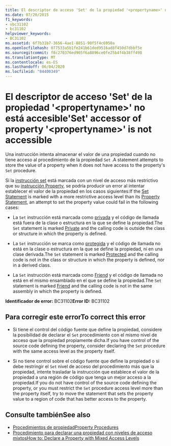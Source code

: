 ```yaml
---
title: El descriptor de acceso 'Set' de la propiedad '<propertyname>' no está accesible
ms.date: 07/20/2015
f1_keywords:
- vbc31102
- bc31102
helpviewer_keywords:
- BC31102
ms.assetid: 6f7b31b7-3656-4ae1-8851-90f5f4c6950a
ms.openlocfilehash: 077533a5b1fe241b61ded9516ad8f450d7dbbf5e
ms.sourcegitcommit: f8c270376ed905f6a8896ce0fe25b4f4b38ff498
ms.translationtype: MT
ms.contentlocale: es-ES
ms.lasthandoff: 06/04/2020
ms.locfileid: "84400349"
---
```

# <a name="set-accessor-of-property-propertyname-is-not-accessible"></a><span data-ttu-id="d8dfb-102">El descriptor de acceso 'Set' de la propiedad '\<propertyname>' no está accesible</span><span class="sxs-lookup"><span data-stu-id="d8dfb-102">'Set' accessor of property '\<propertyname>' is not accessible</span></span>
<span data-ttu-id="d8dfb-103">Una instrucción intenta almacenar el valor de una propiedad cuando no tiene acceso al procedimiento de la propiedad `Set` .</span><span class="sxs-lookup"><span data-stu-id="d8dfb-103">A statement attempts to store the value of a property when it does not have access to the property's `Set` procedure.</span></span>  
  
 <span data-ttu-id="d8dfb-104">Si la [instrucción set](../statements/set-statement.md) está marcada con un nivel de acceso más restrictivo que su [instrucción Property](../statements/property-statement.md), se podría producir un error al intentar establecer el valor de la propiedad en los casos siguientes:</span><span class="sxs-lookup"><span data-stu-id="d8dfb-104">If the [Set Statement](../statements/set-statement.md) is marked with a more restrictive access level than its [Property Statement](../statements/property-statement.md), an attempt to set the property value could fail in the following cases:</span></span>  
  
- <span data-ttu-id="d8dfb-105">La `Set` instrucción está marcada como [privada](../modifiers/private.md) y el código de llamada está fuera de la clase o estructura en la que se define la propiedad.</span><span class="sxs-lookup"><span data-stu-id="d8dfb-105">The `Set` statement is marked [Private](../modifiers/private.md) and the calling code is outside the class or structure in which the property is defined.</span></span>  
  
- <span data-ttu-id="d8dfb-106">La `Set` instrucción se marca como [protegida](../modifiers/protected.md) y el código de llamada no está en la clase o estructura en la que se define la propiedad, ni en una clase derivada.</span><span class="sxs-lookup"><span data-stu-id="d8dfb-106">The `Set` statement is marked [Protected](../modifiers/protected.md) and the calling code is not in the class or structure in which the property is defined, nor in a derived class.</span></span>  
  
- <span data-ttu-id="d8dfb-107">La `Set` instrucción está marcada como [Friend](../modifiers/friend.md) y el código de llamada no está en el mismo ensamblado en el que se define la propiedad.</span><span class="sxs-lookup"><span data-stu-id="d8dfb-107">The `Set` statement is marked [Friend](../modifiers/friend.md) and the calling code is not in the same assembly in which the property is defined.</span></span>  
  
 <span data-ttu-id="d8dfb-108">**Identificador de error:** BC31102</span><span class="sxs-lookup"><span data-stu-id="d8dfb-108">**Error ID:** BC31102</span></span>  
  
## <a name="to-correct-this-error"></a><span data-ttu-id="d8dfb-109">Para corregir este error</span><span class="sxs-lookup"><span data-stu-id="d8dfb-109">To correct this error</span></span>  
  
- <span data-ttu-id="d8dfb-110">Si tiene el control del código fuente que define la propiedad, considere la posibilidad de declarar el `Set` procedimiento con el mismo nivel de acceso que la propiedad propiamente dicha.</span><span class="sxs-lookup"><span data-stu-id="d8dfb-110">If you have control of the source code defining the property, consider declaring the `Set` procedure with the same access level as the property itself.</span></span>  
  
- <span data-ttu-id="d8dfb-111">Si no tiene control sobre el código fuente que define la propiedad o si debe restringir el `Set` nivel de acceso del procedimiento más que la propiedad, intente trasladar la instrucción que establece el valor de la propiedad a una región de código que tenga un mejor acceso a la propiedad.</span><span class="sxs-lookup"><span data-stu-id="d8dfb-111">If you do not have control of the source code defining the property, or you must restrict the `Set` procedure access level more than the property itself, try to move the statement that sets the property value to a region of code that has better access to the property.</span></span>  
  
## <a name="see-also"></a><span data-ttu-id="d8dfb-112">Consulte también</span><span class="sxs-lookup"><span data-stu-id="d8dfb-112">See also</span></span>

- [<span data-ttu-id="d8dfb-113">Procedimientos de propiedad</span><span class="sxs-lookup"><span data-stu-id="d8dfb-113">Property Procedures</span></span>](../../programming-guide/language-features/procedures/property-procedures.md)
- [<span data-ttu-id="d8dfb-114">Procedimiento para declarar una propiedad con niveles de acceso mixtos</span><span class="sxs-lookup"><span data-stu-id="d8dfb-114">How to: Declare a Property with Mixed Access Levels</span></span>](../../programming-guide/language-features/procedures/how-to-declare-a-property-with-mixed-access-levels.md)
